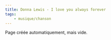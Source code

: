 ```yaml
---
title: Donna Lewis - I love you always forever
tags:
    - musique/chanson
---
```


Page créée automatiquement, mais vide.
